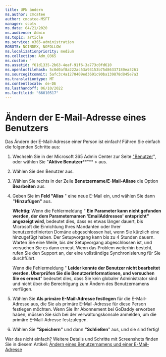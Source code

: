 ```yaml
---
title: UPN ändern
ms.author: cmcatee
author: cmcatee-MSFT
manager: scotv
ms.date: 04/21/2020
ms.audience: Admin
ms.topic: article
ms.service: o365-administration
ROBOTS: NOINDEX, NOFOLLOW
ms.localizationpriority: medium
ms.collection: Adm_O365
ms.custom: ''
ms.assetid: f61d1335-2b63-4eaf-91f6-3a773c0fd610
ms.openlocfilehash: 5c0d0af8a222ac53a93153b75d86337180ea3261
ms.sourcegitcommit: 5afc3c4a1270409ed3691c90ba139878d845e7a3
ms.translationtype: MT
ms.contentlocale: de-DE
ms.lasthandoff: 06/10/2022
ms.locfileid: "66010517"
---
```

# <a name="change-a-users-email-address"></a>Ändern der E-Mail-Adresse eines Benutzers

Das Ändern der E-Mail-Adresse einer Person ist einfach! Führen Sie einfach die folgenden Schritte aus:
  
1. Wechseln Sie in der Microsoft 365 Admin Center zur Seite ["Benutzer](https://admin.microsoft.com/AdminPortal/Home?ref=users)", oder wählen Sie "**Aktive Benutzer****"** \> aus.
    
2. Wählen Sie den Benutzer aus.
    
3. Wählen Sie rechts in der Zeile **Benutzername/E-Mail-Aliase** die Option **Bearbeiten** aus.
    
4. Geben Sie im **Feld "Alias** " eine neue E-Mail ein, und wählen Sie dann **"Hinzufügen"** aus.
    
    **Wichtig**: Wenn die Fehlermeldung " **Ein Parameter kann nicht gefunden werden, der dem Parameternamen 'EmailAddresses' entspricht" angezeigt wird**, bedeutet dies, dass es etwas länger dauert, bis Microsoft die Einrichtung Ihres Mandanten oder Ihrer benutzerdefinierten Domäne abgeschlossen hat, wenn Sie kürzlich eine hinzugefügt haben. Der Setupvorgang kann bis zu 4 Stunden dauern. Warten Sie eine Weile, bis der Setupvorgang abgeschlossen ist, und versuchen Sie es dann erneut. Wenn das Problem weiterhin besteht, rufen Sie den Support an, der eine vollständige Synchronisierung für Sie durchführt.
    
    Wenn die Fehlermeldung " **Leider konnte der Benutzer nicht bearbeitet werden. Überprüfen Sie die Benutzerinformationen, und versuchen Sie es erneut**" bedeutet dies, dass Sie kein globaler Administrator sind und nicht über die Berechtigung zum Ändern des Benutzernamens verfügen.
    
5. Wählen Sie **Als primäre E-Mail-Adresse festlegen** für die E-Mail-Adresse aus, die Sie als primäre E-Mail-Adresse für diese Person festlegen möchten. Wenn Sie Ihr Abonnement bei GoDaddy erworben haben, müssen Sie sich bei der verwaltungskonsole anmelden, um die primäre E-Mail-Adresse festzulegen. 
    
6. Wählen Sie **"Speichern"** und dann **"Schließen**" aus, und sie sind fertig!
    
War das nicht einfach? Weitere Details und Schritte mit Screenshots finden Sie in diesem Artikel: [Ändern eines Benutzernamens und einer E-Mail-Adresse](https://docs.microsoft.com/microsoft-365/admin/add-users/change-a-user-name-and-email-address)
  

